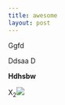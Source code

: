```yaml
---
title: awesome 
layout: post
---
```

Ggfd

Ddsaa
D

**Hdhsbw**

X<sub>2</sub>![](_posts/IMG_20230225_202733.jpg)
